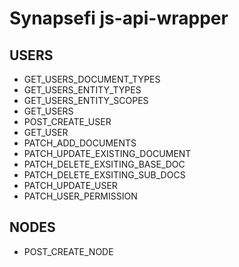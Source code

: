 # Synapsefi js-api-wrapper

## USERS
- GET_USERS_DOCUMENT_TYPES
- GET_USERS_ENTITY_TYPES
- GET_USERS_ENTITY_SCOPES
- GET_USERS
- POST_CREATE_USER
- GET_USER
- PATCH_ADD_DOCUMENTS
- PATCH_UPDATE_EXISTING_DOCUMENT
- PATCH_DELETE_EXSITING_BASE_DOC
- PATCH_DELETE_EXSITING_SUB_DOCS
- PATCH_UPDATE_USER
- PATCH_USER_PERMISSION

## NODES
- POST_CREATE_NODE